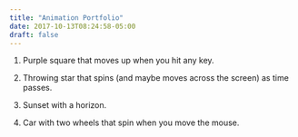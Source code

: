 ```yaml
---
title: "Animation Portfolio"
date: 2017-10-13T08:24:58-05:00
draft: false
---
```


1. Purple square that moves up when you hit any key.

2. Throwing star that spins (and maybe moves across the screen) as time passes. 

3. Sunset with a horizon.

4. Car with two wheels that spin when you move the mouse.


